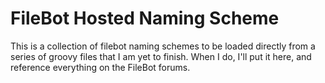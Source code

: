 FileBot Hosted Naming Scheme
============================

This is a collection of filebot naming schemes to be loaded directly from a series of groovy files that I am yet to finish. When I do, I'll put it here, and reference everything on the FileBot forums.
